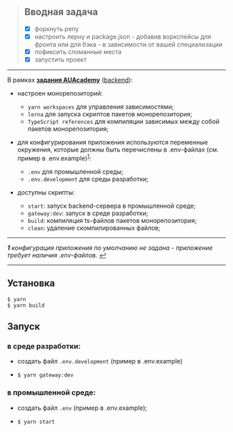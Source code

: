 > ## Вводная задача
>
> - [x] форкнуть репу
> - [x] настроить лерну и package.json - добавив воркспейсы для фронта или для бэка - в зависимости от вашей специализации
> - [x] пофиксить сломанные места
> - [x] запустить проект

---

В рамках [**задания AUAcademy**](https://github.com/AUAcademy/web) ([backend](backend/README.md)):

- настроен монорепозиторий:

  - `yarn workspaces` для управления зависимостями;
  - `lerna` для запуска скриптов пакетов монорепозитория;
  - `TypeScript references` для компиляции зависимых между собой пакетов монорепозитория;

- для конфигурирования приложения используются переменные окружения, которые должны быть перечислены в .env-файлах (см. пример в .env.example)<sup id="a1">[1](#f1)</sup>:

  - `.env` для промышленной среды;
  - `.env.development` для среды разработки;

- доступны скрипты:
  - `start`: запуск backend-сервера в промышленной среде;
  - `gateway:dev`: запуск в среде разработки;
  - `build`: компиляция ts-файлов пакетов монорепозитория;
  - `clean`: удаление скомпилированных файлов;

---

_<b id="f1">1</b> конфигурация приложения по умолчанию не задана - приложение требует наличия .env-файлов. [↩](#a1)_

---

## Установка

```
$ yarn
$ yarn build
```

## Запуск

### в среде разработки:

- создать файл `.env.development` (пример в .env.example)
- ```shell
  $ yarn gateway:dev
  ```

### в промышленной среде:

- создать файл `.env` (пример в .env.example);

- ```shell
  $ yarn start
  ```
